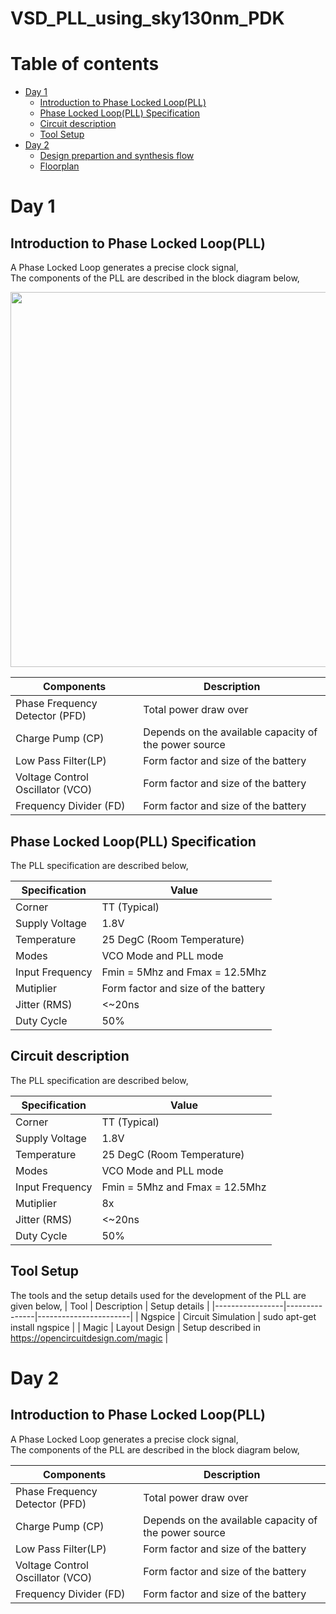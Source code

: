 # VSD_PLL_using_sky130nm_PDK

Table of contents
=================
<!--ts-->
   * [Day 1](https://github.com/manjunathrv/VSD_Advanced_Physical_Design_with_sky130nmPDK#day-1)
      * [Introduction to Phase Locked Loop(PLL)](https://github.com/manjunathrv/VSD_Advanced_Physical_Design_with_sky130nmPDK#introduction-to-physical-design-flow)
      * [Phase Locked Loop(PLL) Specification](https://github.com/manjunathrv/VSD_Advanced_Physical_Design_with_sky130nmPDK#introduction-to-openlane-flow)
      * [Circuit description](https://github.com/manjunathrv/VSD_Advanced_Physical_Design_with_sky130nmPDK#openlane-directory-structure)
      * [Tool Setup](https://github.com/manjunathrv/VSD_Advanced_Physical_Design_with_sky130nmPDK#openlane-directory-structure)
   * [Day 2](https://github.com/manjunathrv/VSD_Advanced_Physical_Design_with_sky130nmPDK#day-2)
      * [Design prepartion and synthesis flow](https://github.com/manjunathrv/VSD_Advanced_Physical_Design_with_sky130nmPDK#design-prepartion-and-synthesis-flow)
      * [Floorplan](https://github.com/manjunathrv/VSD_Advanced_Physical_Design_with_sky130nmPDK#design-prepartion-and-synthesis-flow)

# Day 1 

## Introduction to Phase Locked Loop(PLL)
A Phase Locked Loop generates a precise clock signal, <br/>
The components of the PLL are described in the block diagram below, <br/> 

<img src="Images/Day_1_1b.PNG" width="600"> <br/> 

| Components                     | Description           |
|--------------------------------|-----------------------|
| Phase Frequency Detector (PFD) | Total power draw over |
| Charge Pump (CP) | Depends on the available capacity of the power source  |
| Low Pass Filter(LP) | Form factor and size of the battery  |
| Voltage Control Oscillator (VCO) | Form factor and size of the battery  |
| Frequency Divider (FD) | Form factor and size of the battery  |

## Phase Locked Loop(PLL) Specification 
The PLL specification are described below, 

| Specification                     | Value           |
|--------------------------------|-----------------------|
| Corner | TT (Typical) |
| Supply Voltage | 1.8V  |
| Temperature | 25 DegC (Room Temperature) |
| Modes | VCO Mode and PLL mode |
| Input Frequency | Fmin = 5Mhz and Fmax = 12.5Mhz  |
| Mutiplier| Form factor and size of the battery  |
| Jitter (RMS) | <~20ns  |
| Duty Cycle | 50%  |

## Circuit description 
The PLL specification are described below, 

| Specification                     | Value           |
|--------------------------------|-----------------------|
| Corner | TT (Typical) |
| Supply Voltage | 1.8V  |
| Temperature | 25 DegC (Room Temperature) |
| Modes | VCO Mode and PLL mode |
| Input Frequency | Fmin = 5Mhz and Fmax = 12.5Mhz  |
| Mutiplier| 8x  |
| Jitter (RMS) | <~20ns  |
| Duty Cycle | 50%  |

## Tool Setup
The tools and the setup details used for the development of the PLL are given below, 
| Tool                     | Description           | Setup details | 
|-----------------|---------------|-----------------------|
| Ngspice | Circuit Simulation | sudo apt-get install ngspice | 
| Magic | Layout Design  | Setup described in https://opencircuitdesign.com/magic |



# Day 2 

## Introduction to Phase Locked Loop(PLL)
A Phase Locked Loop generates a precise clock signal, <br/>
The components of the PLL are described in the block diagram below, <br/> 

| Components                     | Description           |
|--------------------------------|-----------------------|
| Phase Frequency Detector (PFD) | Total power draw over |
| Charge Pump (CP) | Depends on the available capacity of the power source  |
| Low Pass Filter(LP) | Form factor and size of the battery  |
| Voltage Control Oscillator (VCO) | Form factor and size of the battery  |
| Frequency Divider (FD) | Form factor and size of the battery  |












